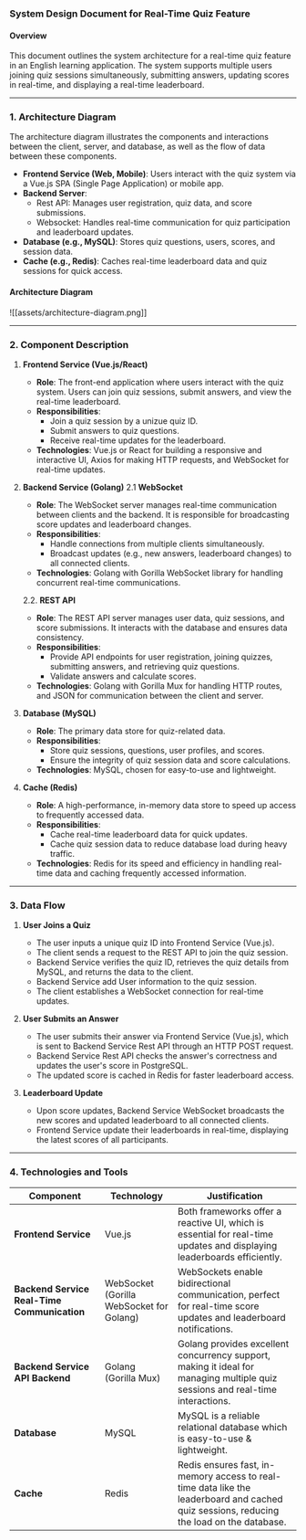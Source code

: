 ### **System Design Document for Real-Time Quiz Feature**

#### **Overview**
This document outlines the system architecture for a real-time quiz feature in an English learning application. The system supports multiple users joining quiz sessions simultaneously, submitting answers, updating scores in real-time, and displaying a real-time leaderboard.

---
### **1. Architecture Diagram**

The architecture diagram illustrates the components and interactions between the client, server, and database, as well as the flow of data between these components.

- **Frontend Service (Web, Mobile)**: Users interact with the quiz system via a Vue.js SPA (Single Page Application) or mobile app.
- **Backend Server**:
   - Rest API: Manages user registration, quiz data, and score submissions.
   - Websocket: Handles real-time communication for quiz participation and leaderboard updates.
- **Database (e.g., MySQL)**: Stores quiz questions, users, scores, and session data.
- **Cache (e.g., Redis)**: Caches real-time leaderboard data and quiz sessions for quick access.

#### **Architecture Diagram**
![[assets/architecture-diagram.png]]

---

### **2. Component Description**

1. **Frontend Service (Vue.js/React)**
   - **Role**: The front-end application where users interact with the quiz system. Users can join quiz sessions, submit answers, and view the real-time leaderboard.
   - **Responsibilities**: 
     - Join a quiz session by a unizue quiz ID.
     - Submit answers to quiz questions.
     - Receive real-time updates for the leaderboard.
   - **Technologies**: Vue.js or React for building a responsive and interactive UI, Axios for making HTTP requests, and WebSocket for real-time updates.

2. **Backend Service (Golang)**
   2.1 **WebSocket**
   - **Role**: The WebSocket server manages real-time communication between clients and the backend. It is responsible for broadcasting score updates and leaderboard changes.
   - **Responsibilities**:
     - Handle connections from multiple clients simultaneously.
     - Broadcast updates (e.g., new answers, leaderboard changes) to all connected clients.
   - **Technologies**: Golang with Gorilla WebSocket library for handling concurrent real-time communications.

   2.2. **REST API**
   - **Role**: The REST API server manages user data, quiz sessions, and score submissions. It interacts with the database and ensures data consistency.
   - **Responsibilities**:
     - Provide API endpoints for user registration, joining quizzes, submitting answers, and retrieving quiz questions.
     - Validate answers and calculate scores.
   - **Technologies**: Golang with Gorilla Mux for handling HTTP routes, and JSON for communication between the client and server.

4. **Database (MySQL)**
   - **Role**: The primary data store for quiz-related data.
   - **Responsibilities**:
     - Store quiz sessions, questions, user profiles, and scores.
     - Ensure the integrity of quiz session data and score calculations.
   - **Technologies**: MySQL, chosen for easy-to-use and lightweight.

5. **Cache (Redis)**
   - **Role**: A high-performance, in-memory data store to speed up access to frequently accessed data.
   - **Responsibilities**:
     - Cache real-time leaderboard data for quick updates.
     - Cache quiz session data to reduce database load during heavy traffic.
   - **Technologies**: Redis for its speed and efficiency in handling real-time data and caching frequently accessed information.

---

### **3. Data Flow**

1. **User Joins a Quiz**
   - The user inputs a unique quiz ID into Frontend Service (Vue.js).
   - The client sends a request to the REST API to join the quiz session.
   - Backend Service verifies the quiz ID, retrieves the quiz details from MySQL, and returns the data to the client.
   - Backend Service add User information to the quiz session.
   - The client establishes a WebSocket connection for real-time updates.

2. **User Submits an Answer**
   - The user submits their answer via Frontend Service (Vue.js), which is sent to Backend Service Rest API through an HTTP POST request.
   - Backend Service Rest API checks the answer's correctness and updates the user's score in PostgreSQL.
   - The updated score is cached in Redis for faster leaderboard access.

3. **Leaderboard Update**
   - Upon score updates, Backend Service WebSocket broadcasts the new scores and updated leaderboard to all connected clients.
   - Frontend Service update their leaderboards in real-time, displaying the latest scores of all participants.

---

### **4. Technologies and Tools**

| Component             | Technology                 | Justification |
|-----------------------|----------------------------|---------------|
| **Frontend Service**  | Vue.js             | Both frameworks offer a reactive UI, which is essential for real-time updates and displaying leaderboards efficiently. |
| **Backend Service Real-Time Communication** | WebSocket (Gorilla WebSocket for Golang) | WebSockets enable bidirectional communication, perfect for real-time score updates and leaderboard notifications. |
| **Backend Service API Backend**        | Golang (Gorilla Mux)       | Golang provides excellent concurrency support, making it ideal for managing multiple quiz sessions and real-time interactions. |
| **Database**           | MySQL                 | MySQL is a reliable relational database which is easy-to-use & lightweight. |
| **Cache**              | Redis                      | Redis ensures fast, in-memory access to real-time data like the leaderboard and cached quiz sessions, reducing the load on the database. |
